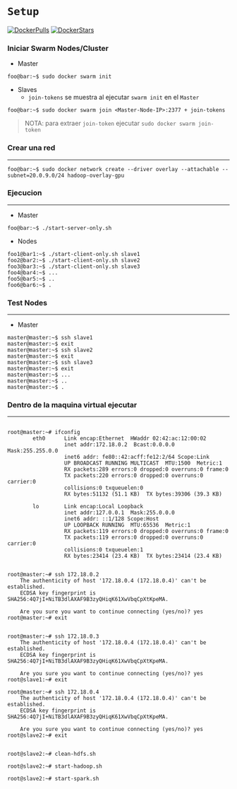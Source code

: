 

`Setup`
=======


[![DockerPulls](https://img.shields.io/docker/pulls/luigymach/hadoop-spark-gpu-cluster.svg)](https://registry.hub.docker.com/u/luigymach/hadoop-spark-gpu-cluster/) [![DockerStars](https://img.shields.io/docker/stars/luigymach/hadoop-spark-gpu-cluster.svg)](https://registry.hub.docker.com/u/luigymach/hadoop-spark-gpu-cluster/)


### Iniciar Swarm Nodes/Cluster

- Master
```console
foo@bar:~$ sudo docker swarm init
```
- Slaves
	- `join-tokens` se muestra al ejecutar `swarm init` en el `Master`
```console
foo@bar:~$ sudo docker swarm join <Master-Node-IP>:2377 + join-tokens
```
> NOTA: para extraer `join-token` ejecutar `sudo docker swarm join-token`


### Crear una red
--------------

```console
foo@bar:~$ sudo docker network create --driver overlay --attachable --subnet=20.0.9.0/24 hadoop-overlay-gpu
```


### Ejecucion
---------
- Master
```console
foo@bar:~$ ./start-server-only.sh
```
- Nodes
```console
foo1@bar1:~$ ./start-client-only.sh slave1
foo2@bar2:~$ ./start-client-only.sh slave2
foo3@bar3:~$ ./start-client-only.sh slave3
foo4@bar4:~$ ...
foo5@bar5:~$ ..
foo6@bar6:~$ .
```


### Test Nodes
----------
- Master

```console
master@master:~$ ssh slave1
master@master:~$ exit
master@master:~$ ssh slave2
master@master:~$ exit
master@master:~$ ssh slave3
master@master:~$ exit
master@master:~$ ...
master@master:~$ ..
master@master:~$ .
```




### Dentro de la maquina virtual ejecutar
-------------------------------------

```console

root@master:~# ifconfig
		eth0      Link encap:Ethernet  HWaddr 02:42:ac:12:00:02  
		          inet addr:172.18.0.2  Bcast:0.0.0.0  Mask:255.255.0.0
		          inet6 addr: fe80::42:acff:fe12:2/64 Scope:Link
		          UP BROADCAST RUNNING MULTICAST  MTU:1500  Metric:1
		          RX packets:289 errors:0 dropped:0 overruns:0 frame:0
		          TX packets:220 errors:0 dropped:0 overruns:0 carrier:0
		          collisions:0 txqueuelen:0 
		          RX bytes:51132 (51.1 KB)  TX bytes:39306 (39.3 KB)

		lo        Link encap:Local Loopback  
		          inet addr:127.0.0.1  Mask:255.0.0.0
		          inet6 addr: ::1/128 Scope:Host
		          UP LOOPBACK RUNNING  MTU:65536  Metric:1
		          RX packets:119 errors:0 dropped:0 overruns:0 frame:0
		          TX packets:119 errors:0 dropped:0 overruns:0 carrier:0
		          collisions:0 txqueuelen:1 
		          RX bytes:23414 (23.4 KB)  TX bytes:23414 (23.4 KB)


root@master:~# ssh 172.18.0.2 
	The authenticity of host '172.18.0.4 (172.18.0.4)' can't be established.
	ECDSA key fingerprint is SHA256:4Q7jI+NiTB3dlAXAF9B3zyQHiqK61XwVbqCpXtKpeMA.

	Are you sure you want to continue connecting (yes/no)? yes
root@master:~# exit


root@master:~# ssh 172.18.0.3
	The authenticity of host '172.18.0.4 (172.18.0.4)' can't be established.
	ECDSA key fingerprint is SHA256:4Q7jI+NiTB3dlAXAF9B3zyQHiqK61XwVbqCpXtKpeMA.
	
	Are you sure you want to continue connecting (yes/no)? yes
root@slave1:~# exit

root@master:~# ssh 172.18.0.4
	The authenticity of host '172.18.0.4 (172.18.0.4)' can't be established.
	ECDSA key fingerprint is SHA256:4Q7jI+NiTB3dlAXAF9B3zyQHiqK61XwVbqCpXtKpeMA.
	
	Are you sure you want to continue connecting (yes/no)? yes
root@slave2:~# exit


root@slave2:~# clean-hdfs.sh

root@slave2:~# start-hadoop.sh

root@slave2:~# start-spark.sh

```
